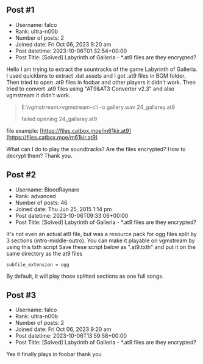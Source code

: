 ## Post #1
- Username: falco
- Rank: ultra-n00b
- Number of posts: 2
- Joined date: Fri Oct 06, 2023 9:20 am
- Post datetime: 2023-10-06T01:32:54+00:00
- Post Title: [Solved] Labyrinth of Galleria - *.at9 files are they encrypted?

Hello I am trying to extract the sountracks of the game Labyrinth of Galleria.
I used quickbms to extract .dat assets and I got .at9 files in BGM folder.
Then tried to open .at9 files in foobar and other players it didn't work.
Then tried to convert .at9 files using "AT9&AT3 Converter v2.3" and also vgmstream it didn't work.

> E:\vgmstrream>vgmstream-cli -o gallery.wav 24_gallarey.at9
>
> failed opening 24_gallarey.at9

file example: [https://files.catbox.moe/m61kir.at9](https://files.catbox.moe/m61kir.at9)

What can I do to play the soundtracks? Are the files encrypted? How to decrypt them? Thank you.
## Post #2
- Username: BloodRaynare
- Rank: advanced
- Number of posts: 46
- Joined date: Thu Jun 25, 2015 1:14 pm
- Post datetime: 2023-10-06T09:33:06+00:00
- Post Title: [Solved] Labyrinth of Galleria - *.at9 files are they encrypted?

It's not even an actual at9 file, but was a resource pack for ogg files split by 3 sections (intro-middle-outro).
You can make it playable on vgmstream by using this txth script
Save these script below as ".at9.txth" and put it on the same directory as the at9 files

```
subfile_extension = ogg

```


By default, it will play those splitted sections as one full songs.
## Post #3
- Username: falco
- Rank: ultra-n00b
- Number of posts: 2
- Joined date: Fri Oct 06, 2023 9:20 am
- Post datetime: 2023-10-06T13:59:58+00:00
- Post Title: [Solved] Labyrinth of Galleria - *.at9 files are they encrypted?

Yes it finally plays in foobar thank you
